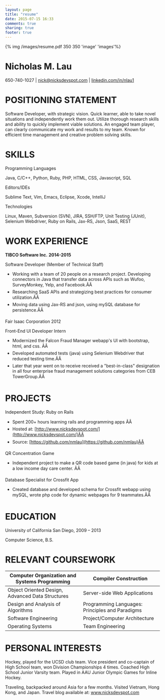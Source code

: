 ```yaml
---
layout: page
title: "resume"
date: 2015-07-15 16:33
comments: true
sharing: true
footer: true
---
```


{% img /images/resume.pdf 350 350 'image' 'images'%}

# Nicholas M. Lau

650-740-1027 | [nick@nicksdevspot.com](mailto:nicholas.m.lau@gmail.com) | [linkedin.com/in/nlau1](https://www.linkedin.com/in/nlau1)

# POSITIONING STATEMENT

Software Developer, with strategic vision. Quick learner, able to take novel situations and independently work them out. Utilize thorough research skills and ability to quickly implement viable solutions. An engaged team player, can clearly communicate my work and results to my team. Known for efficient time management and creative problem solving skills.

# **SKILLS**

Programming  Languages

Java, C/C++, Python, Ruby, PHP, HTML, CSS, Javascript, SQL

Editors/IDEs

Sublime Text, Vim, Emacs, Eclipse, Xcode, IntelliJ

Technologies

Linux, Maven, Subversion (SVN), JIRA, SSH/FTP, Unit Testing (JUnit), Selenium Webdriver, Ruby on Rails, Jax-RS, Json, SaaS, REST

# WORK EXPERIENCE

**TIBCO Software Inc.**                                                                                 **2014-2015**

Software Developer (Member of Technical Staff)

- Working with a team of 20 people on a research project. Developing connectors in Java that transfer data across APIs such as Wufoo, SurveyMonkey, Yelp, and Facebook.ÃÂ
- Researching SaaS APIs and strategizing best practices for consumer utilization.ÃÂ
- Moving data using Jax-RS and json, using mySQL database for persistence.ÃÂ

Fair Isaac Corporation         2012

Front-End UI Developer Intern

- Modernized the Falcon Fraud Manager webapp's UI with bootstrap, html, and css. ÃÂ
- Developed automated tests (java) using Selenium Webdriver that reduced testing time.ÃÂ
- Later that year went on to receive received a "best-in-class" designation in all four enterprise fraud management solutions categories from CEB TowerGroup.ÃÂ

# PROJECTS

Independent Study: Ruby on Rails

- Spent 200+ hours learning rails and programming apps ÃÂ
- Hosted at: [http://www.nicksdevspot.com/](http://www.nicksdevspot.com/)ÃÂ
- Source: [https://github.com/nmlau](https://github.com/nmlau)ÃÂ

QR Concentration Game

- Independent project to make a QR code based game (in java) for kids at a low income day care center. ÃÂ

Database Specialist for Crossfit App

- Created database and developed schema for Crossfit webapp using mySQL, wrote php code for dynamic webpages for 9 teammates.ÃÂ

# EDUCATION

University of California San Diego, 2009 – 2013

Computer Science, B.S.

# RELEVANT COURSEWORK

| Computer Organization and Systems Programming | Compiler Construction |
| --- | --- |
| Object Oriented Design, Advanced Data Structures | Server-side Web Applications |
| Design and Analysis of Algorithms | Programming Languages: Principles and Paradigms |
| Software Engineering | Project/Computer Architecture |
| Operating Systems | Team Engineering |

# PERSONAL INTERESTS

Hockey, played for the UCSD club team. Vice president and co-captain of High School team, won Division Championships 4 times. Coached High School Junior Varsity team. Played in AAU Junior Olympic Games for Inline Hockey.

Traveling, backpacked around Asia for a few months. Visited Vietnam, Hong Kong, and Japan. Travel blog available at: www.nicksdevspot.com